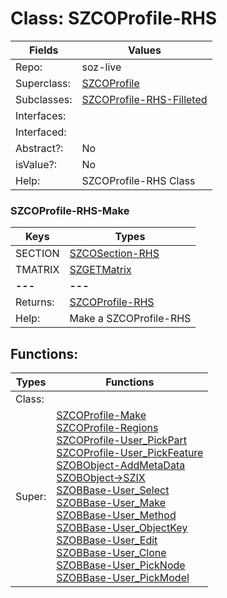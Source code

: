 
# Class:	SZCOProfile-RHS

| Fields | Values |
| --------- | --------- |
| Repo: | soz-live |
| Superclass: | [SZCOProfile](SZCOProfile.html) |
| Subclasses: | [SZCOProfile-RHS-Filleted](SZCOProfile-RHS-Filleted.html) |
| Interfaces: |  |
| Interfaced: |  |
| Abstract?: | No |
| isValue?: | No |
| Help: | SZCOProfile-RHS Class |

### SZCOProfile-RHS-Make

| Keys | Types |
| --------- | --------- |
| SECTION | [SZCOSection-RHS](SZCOSection-RHS.html) |
| TMATRIX | [SZGETMatrix](SZGETMatrix.html) |
| **---** | **---** |
| Returns: | [SZCOProfile-RHS](SZCOProfile-RHS.html) |
| Help: | Make a SZCOProfile-RHS |


## Functions:

| Types | Functions |
| --------- | --------- |
| Class: |  |
| Super: | [SZCOProfile-Make](SZCOProfile.html) <br> [SZCOProfile-Regions](SZCOProfile.html) <br> [SZCOProfile-User_PickPart](SZCOProfile.html) <br> [SZCOProfile-User_PickFeature](SZCOProfile.html) <br> [SZOBObject-AddMetaData](SZOBObject.html) <br> [SZOBObject->SZIX](SZOBObject.html) <br> [SZOBBase-User_Select](SZOBBase.html) <br> [SZOBBase-User_Make](SZOBBase.html) <br> [SZOBBase-User_Method](SZOBBase.html) <br> [SZOBBase-User_ObjectKey](SZOBBase.html) <br> [SZOBBase-User_Edit](SZOBBase.html) <br> [SZOBBase-User_Clone](SZOBBase.html) <br> [SZOBBase-User_PickNode](SZOBBase.html) <br> [SZOBBase-User_PickModel](SZOBBase.html) |


